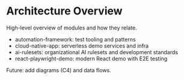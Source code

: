 # Architecture Overview

High-level overview of modules and how they relate.

- automation-framework: test tooling and patterns
- cloud-native-app: serverless demo services and infra
- ai-rulesets: organizational AI rulesets and development standards
- react-playwright-demo: modern React demo with E2E testing

Future: add diagrams (C4) and data flows.

